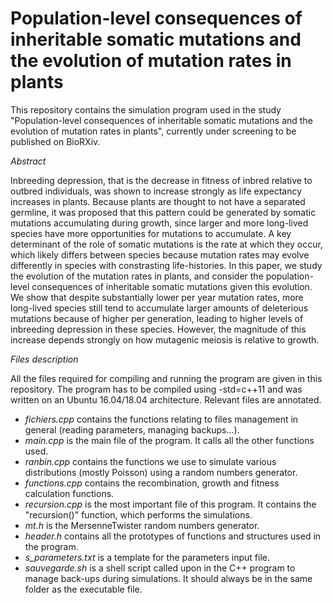 # Population-level consequences of inheritable somatic mutations and the evolution of mutation rates in plants

This repository contains the simulation program used in the study "Population-level consequences of inheritable somatic mutations 
and the evolution of mutation rates in plants", currently under screening to be published on BioRXiv.

_Abstract_

Inbreeding depression, that is the decrease in fitness of inbred relative to outbred individuals, was shown to increase strongly as life expectancy increases 
in plants. Because plants are thought to not have a separated germline, it was proposed that this pattern could be generated by somatic mutations accumulating 
during growth, since larger and more long-lived species have more opportunities for mutations to accumulate. A key determinant of the role of somatic mutations 
is the rate at which they occur, which likely differs between species because mutation rates may evolve differently in species with constrasting life-histories. 
In this paper, we study the evolution of the mutation rates in plants, and consider the population-level consequences of inheritable somatic mutations given 
this evolution. We show that despite substantially lower per year mutation rates, more long-lived species still tend to accumulate larger amounts of deleterious 
mutations because of higher per generation, leading to higher levels of inbreeding depression in these species. However, the magnitude of this increase depends 
strongly on how mutagenic meiosis is relative to growth.

_Files description_

All the files required for compiling and running the program are given in this repository. 
The program has to be compiled using -std=c++11 and was written on an Ubuntu 16.04/18.04 architecture. Relevant files are annotated. 
* _fichiers.cpp_ contains the functions relating to files management in general (reading parameters, managing backups...).
* _main.cpp_ is the main file of the program. It calls all the other functions used.
* _ranbin.cpp_ contains the functions we use to simulate various distributions (mostly Poisson) using a random numbers generator.
* _functions.cpp_ contains the recombination, growth and fitness calculation functions.
* _recursion.cpp_ is the most important file of this program. It contains the "recursion()" function, which performs the simulations. 
* _mt.h_ is the MersenneTwister random numbers generator.
* _header.h_ contains all the prototypes of functions and structures used in the program.
* _s_parameters.txt_ is a template for the parameters input file.
* _sauvegarde.sh_ is a shell script called upon in the C++ program to manage back-ups during simulations. It should always be in the same folder as the executable file.
